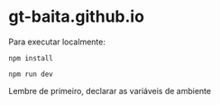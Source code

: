 # gt-baita.github.io

Para executar localmente:

```
npm install
```

```
npm run dev
```

Lembre de primeiro, declarar as variáveis de ambiente